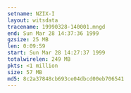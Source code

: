 ```yaml
---
setname: NZIX-I
layout: witsdata
tracename: 19990328-140001.mngd
end: Sun Mar 28 14:37:36 1999
gzsize: 25 MB
len: 0:09:59
start: Sun Mar 28 14:27:37 1999
totalwirelen: 249 MB
pkts: <1 million
size: 57 MB
md5: 8c2a37848cb693ce04dbcd00eb706541
---
```

